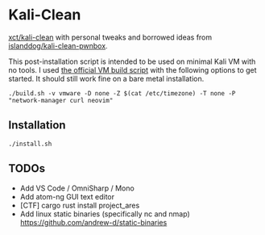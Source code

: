 # Kali-Clean

[xct/kali-clean](https://github.com/xct/kali-clean) with personal tweaks and borrowed ideas from [islanddog/kali-clean-pwnbox](https://github.com/islanddog/kali-clean-pwnbox).

This post-installation script is intended to be used on minimal Kali VM with no tools. I used [the official VM build script](https://gitlab.com/kalilinux/build-scripts/kali-vm) with the following options to get started. It should still work fine on a bare metal installation.

```
./build.sh -v vmware -D none -Z $(cat /etc/timezone) -T none -P "network-manager curl neovim"
```

## Installation

```
./install.sh
```

## TODOs

- Add VS Code / OmniSharp / Mono
- Add atom-ng GUI text editor
- [CTF] cargo rust install project_ares
- Add linux static binaries (specifically nc and nmap) https://github.com/andrew-d/static-binaries

